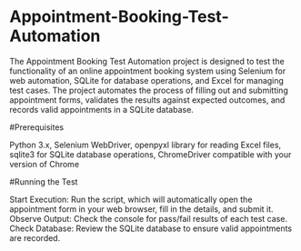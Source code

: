 # Appointment-Booking-Test-Automation

The Appointment Booking Test Automation project is designed to test the functionality of an online appointment booking system using Selenium for web automation, SQLite for database operations, and Excel for managing test cases. The project automates the process of filling out and submitting appointment forms, validates the results against expected outcomes, and records valid appointments in a SQLite database.

#Prerequisites

Python 3.x,
Selenium WebDriver,
openpyxl library for reading Excel files,
sqlite3 for SQLite database operations,
ChromeDriver compatible with your version of Chrome

#Running the Test

Start Execution: Run the script, which will automatically open the appointment form in your web browser, fill in the details, and submit it.
Observe Output: Check the console for pass/fail results of each test case.
Check Database: Review the SQLite database to ensure valid appointments are recorded.

